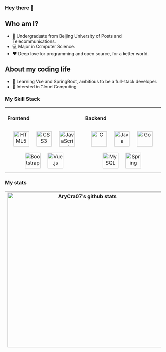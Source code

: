 ### Hey there 👋

<!-- 2022 Autumn&Winter To Do List: -->

<!-- - [ ] Finish the project **ArmYourBot**.
- [ ] Finish the notes&labs of **fantastiCSAPP**.
- [ ] Develop a project in Rust.
- [ ] Develop a project using with Front&Back end frame. -->

## Who am I?


- 🏫 Undergraduate from Beijing University of Posts and Telecommunications</a>.
- 💻 Major in Computer Science.
- ❤️ Deep love for programming and open source, for a better world.

<!-- ## How to reach me?

 💬 Be free to ask me about anything <a href="https://github.com/AryCra07/AryCra07/discussions">here</a>.
 
:bomb: Welcome to further contact me through [telegram](https://t.me/AryCra_07). -->



## About my coding life

- :rocket: Learning Vue and SpringBoot, ambitious to be a full-stack developer.
- 🌱 Intersted in Cloud Computing.

### My Skill Stack
<table><tr><td valign="top" width="50%">


#### Frontend  
<div align="center">  
<img style="margin: 10px" src="https://profilinator.rishav.dev/skills-assets/html5-original-wordmark.svg" alt="HTML5" height="50" />  
<img style="margin: 10px" src="https://profilinator.rishav.dev/skills-assets/css3-original-wordmark.svg" alt="CSS3" height="50" />  
<img style="margin: 10px" src="https://profilinator.rishav.dev/skills-assets/javascript-original.svg" alt="JavaScript" height="50" /> 
 <img style="margin: 10px" src="https://profilinator.rishav.dev/skills-assets/bootstrap-plain.svg" alt="Bootstrap" height="50" />
<img style="margin: 10px" src="https://profilinator.rishav.dev/skills-assets/vuejs-original-wordmark.svg" alt="Vue.js" height="50" /> 
<!-- <img style="margin: 10px" src="https://profilinator.rishav.dev/skills-assets/react-original-wordmark.svg" alt="React" height="50" />   -->  
</div>

</td><td valign="top" width="50%">



#### Backend  
<div align="center">  
<img style="margin: 10px" src="https://profilinator.rishav.dev/skills-assets/c-original.svg" alt="C" height="50" />  
<!-- <img style="margin: 10px" src="https://profilinator.rishav.dev/skills-assets/cplusplus-original.svg" alt="C++" height="50" />  -->
<img style="margin: 10px" src="https://profilinator.rishav.dev/skills-assets/java-original-wordmark.svg" alt="Java" height="50" />  
<!-- <a href="https://www.rust-lang.org/" target="_blank"><img style="margin: 10px" src="https://profilinator.rishav.dev/skills-assets/rust-plain.svg" alt="Rust" height="50" /></a>   -->
<img style="margin: 10px" src="https://profilinator.rishav.dev/skills-assets/go-original.svg" alt="Go" height="50" />  
<!-- <img style="margin: 10px" src="https://profilinator.rishav.dev/skills-assets/python-original.svg" alt="Python" height="50" />   -->
<img style="margin: 10px" src="https://profilinator.rishav.dev/skills-assets/mysql-original-wordmark.svg" alt="MySQL" height="50" />  
<img style="margin: 10px" src="https://profilinator.rishav.dev/skills-assets/springio-icon.svg" alt="Spring" height="50" />  
<!-- <img style="margin: 10px" src="https://profilinator.rishav.dev/skills-assets/django-original.svg" alt="Django" height="50" />   -->
</div>

</td>
<!--  <td valign="top" width="50%">



#### DevOps  
<div align="center">  
<img style="margin: 10px" src="https://profilinator.rishav.dev/skills-assets/linux-original.svg" alt="Linux" height="50" />  
<img style="margin: 10px" src="https://profilinator.rishav.dev/skills-assets/git-scm-icon.svg" alt="Git" height="50" />  
<img style="margin: 10px" src="https://profilinator.rishav.dev/skills-assets/gnu_bash-icon.svg" alt="Bash" height="50" />
<img style="margin: 10px" src="https://profilinator.rishav.dev/skills-assets/gitlab.svg" alt="GitLab" height="50" />
</div>

</td> -->
 </tr></table>  

### My stats

|<img width=500px align="center" src="https://github-readme-stats.vercel.app/api?username=AryCra07&show_icons=true&include_all_commits=true&theme=graywhite&count_private=true&bg_color=white&hide_border=true" alt="AryCra07's github stats" /> |<img width=500px align="center" src="https://github-readme-stats.vercel.app/api/top-langs/?username=AryCra07&hide=html,css&layout=compact&theme=graywhite&hide_border=true&bg_color=white" />|
| ------------- | ------------- |


<!--
<p align="center">
<img src="https://komarev.com/ghpvc/?username=AryCra07&&style=flat-square">
<img src="https://badges.pufler.dev/repos/AryCra07?style=flat-square&color=blue&logo=github">
<img src="https://badges.pufler.dev/commits/monthly/AryCra07?style=flat-square&color=blue&logo=github">
</p>
-->

<!--
<h3> Some of My Projects </h3>
<table>
<th>
<a href="https://github.com/AryCra07/AryCra07.github.io">
    <img width="240" src="https://denvercoder1-github-readme-stats.vercel.app/api/pin/?username=AryCra07&repo=ArmYourBot&theme=tokyonight&bg_color=fff&hide_border=true" alt="Arm Your Bot"></a>
</th>
 <th>
<a href="https://github.com/AryCra07/AryCra07.github.io">
    <img width="240" src="https://denvercoder1-github-readme-stats.vercel.app/api/pin/?username=AryCra07&repo=AryCra07.github.io&theme=tokyonight&bg_color=fff&hide_border=true" alt="AryCra07's blog"></a>
</th>
 <th>
<a href="https://github.com/AryCra07/ATMSystemByJava">
    <img width="240" src="https://denvercoder1-github-readme-stats.vercel.app/api/pin/?username=AryCra07&repo=ATMSystemByJava&theme=tokyonight&bg_color=fff&hide_border=true" alt="ATMSystemByJava"></a>
</th>
 </table>
 
<p align="left">
  <a href="https://github.com/AryCra07?tab=repositories"><img alt="All Repositories" title="All Repositories" src="https://img.shields.io/badge/-More%20Repos-2962FF?style=for-the-badge&logo=koding&logoColor=white"/></a>
</p>


 <h3> Contributed to </h3>

<table>
 <thead>
  <th>
<a href="https://github.com/FA555/ProgrammingHomework">
    <img width="240" src="https://denvercoder1-github-readme-stats.vercel.app/api/pin/?username=FA555&repo=ProgrammingHomework&theme=tokyonight&bg_color=fff&hide_border=true" alt="ProgrammingHomework"></a>
  </th>
  <th>
   <a href="https://github.com/brupst/awesome-bupt-scs">
    <img width="240" src="https://denvercoder1-github-readme-stats.vercel.app/api/pin/?username=brupst&repo=awesome-bupt-scs&theme=tokyonight&bg_color=fff&hide_border=true" alt="ProgrammingHomework">
   </a>
  </th>
 </thead>
</table>
-->




<!-- <p align=center>
<code><img height="20" src="https://raw.githubusercontent.com/github/explore/80688e429a7d4ef2fca1e82350fe8e3517d3494d/topics/c/c.png"></code>
<code><img height="20" src="https://raw.githubusercontent.com/github/explore/80688e429a7d4ef2fca1e82350fe8e3517d3494d/topics/cpp/cpp.png"></code>
<code><img height="20" src="https://raw.githubusercontent.com/github/explore/5c058a388828bb5fde0bcafd4bc867b5bb3f26f3/topics/java/java.png"></code>
<code><img height="20" src="https://raw.githubusercontent.com/github/explore/5c058a388828bb5fde0bcafd4bc867b5bb3f26f3/topics/vue/vue.png"></code>
<code><img height="20" src="https://github.com/AryCra07/AryCra07/blob/main/img/CLion.jpg"></code>  
<code><img height="20" src="https://github.com/AryCra07/AryCra07/blob/main/img/IntelliJ.jpg"></code>
<code><img height="20" src="https://github.com/AryCra07/AryCra07/blob/main/img/VSC.png"></code>
</p> -->

<!-- <img src="https://badges.pufler.dev/visits/AryCra07/AryCra07?style=flat-square&color=blue&logo=github"> -->
<!-- <img src="https://badges.pufler.dev/years/AryCra07?style=flat-square&color=blue&logo=github"> -->
<!-- [![Top Langs](https://github-readme-stats.vercel.app/api/top-langs/?username=AryCra07&layout=compact)](https://github.com/anuraghazra/github-readme-stats) -->
<!-- <img src="https://img.shields.io/badge/python-2.9-orange"> -->
<!-- ![AryCra_07's Github Stats](https://github-readme-stats.vercel.app/api?username=AryCra07&theme=swift&show_icons=true) -->
<!-- &bg_color=161320&text_color=D9E0EE&icon_color=DDB6F2&title_color=96CDFB -->
